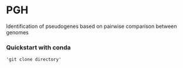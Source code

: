 # PGH
Identification of pseudogenes based on pairwise comparison between genomes

### Quickstart with conda
    'git clone directory'

